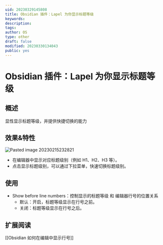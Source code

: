 ```yaml
---
uid: 20230329145808
title: Obsidian 插件：Lapel 为你显示标题等级
keywords: 
description: 
tags: 
author: OS
type: other
draft: false
modified: 20230330134043
public: yes
---
```


# Obsidian 插件：Lapel 为你显示标题等级

## 概述

显性显示标题等级，并提供快捷切换的能力

## 效果&特性

![Pasted image 20230215232821](https://s1.vika.cn/space/2023/03/15/b5fd17b11ffe46f89eeb1e4e8aac7c02)

- 在编辑器中显示对应标题级别（例如 H1、H2、H3 等）。
- 点击显示标题级别，可以通过下拉菜单，快速切换标题级别。

## 使用

- Show before line numbers：控制显示的标题等级 和 编辑器行号的位置关系
    - 默认：开启，标题等级显示在行号之前。
    - 关闭：标题等级显示在行号之后。

## 扩展阅读

[[Obsidian 如何在编辑中显示行号]]

